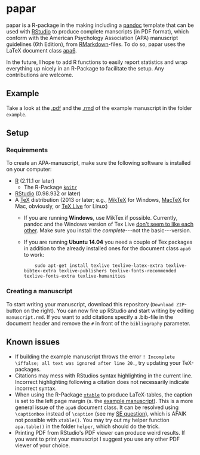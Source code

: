 # papar
papar is a R-package in the making including a [pandoc](http://johnmacfarlane.net/pandoc/) template that can be used with [RStudio](http://www.rstudio.com/) to produce complete manscripts (in PDF format), which conform with the American Psychology Association (APA) manuscript guidelines (6th Edition), from [RMarkdown](http://rmarkdown.rstudio.com/)-files. To do so, papar uses the LaTeX document class [apa6](http://www.ctan.org/pkg/apa6).

In the future, I hope to add R functions to easily report statistics and wrap everything up nicely in an R-Package to facilitate the setup. Any contributions are welcome.

## Example
Take a look at the [.pdf](https://raw.githubusercontent.com/crsh/papar/master/example/example.pdf) and the [.rmd](https://github.com/crsh/papar/blob/master/example/example.rmd) of the example manuscript in the folder `example`.

## Setup
### Requirements
To create an APA-manuscript, make sure the following software is installed on your computer:

- [R](http://www.r-project.org/) (2.11.1 or later)
  - The R-Package [`knitr`](http://cran.r-project.org/web/packages/knitr/index.html)
- [RStudio](http://www.rstudio.com/) (0.98.932 or later)
- A [TeX](http://de.wikipedia.org/wiki/TeX) distribution (2013 or later; e.g., [MikTeX](http://miktex.org/) for Windows, [MacTeX](https://tug.org/mactex/) for Mac, obviously, or [TeX Live](http://www.tug.org/texlive/) for Linux)
  - If you are running **Windows**, use MikTex if possible. Currently, pandoc and the Windows version of Tex Live [don't seem to like each other](https://github.com/rstudio/rmarkdown/issues/6). Make sure you install the *complete*---not the basic---version.
  - If you are running **Ubuntu 14.04** you need a couple of Tex packages in addition to the already installed ones for the document class `apa6` to work:

            sudo apt-get install texlive texlive-latex-extra texlive-bibtex-extra texlive-publishers texlive-fonts-recommended texlive-fonts-extra texlive-humanities


### Creating a manuscript
To start writing your manuscript, download this repository (`Download ZIP`-button on the right). You can now fire up RStudio and start writing by editing `manuscript.rmd`. If you want to add citations specify a .bib-file in the document header and remove the `#` in front of the `bibliography` parameter.

## Known issues
- If building the example manuscript throws the error `! Incomplete \iffalse; all text was ignored after line 20.`, try updating your TeX-packages.
- Citations may mess with RStudios syntax highlighting in the current line. Incorrect highlighting following a citation does not necessarily indicate incorrect syntax.
- When using the R-Package [`xtable`](http://cran.r-project.org/web/packages/xtable/index.html) to produce LaTeX-tables, the caption is set to the left page margin (s. the [example manuscript](https://github.com/crsh/papar/blob/master/example/example.pdf)). This is a more general issue of the `apa6` document class. It can be resolved using `\captionbox` instead of `\caption` (see my [SE question](http://tex.stackexchange.com/questions/42209/centering-tables-in-document-class-apa6)), which is AFAIK not possible with `xtable()`. You may try out my helper function `apa.table()` in the folder `helper`, which should do the trick.
- Printing PDF from RStudio's PDF viewer can produce weird results. If you want to print your manuscript I suggest you use any other PDF viewer of your choice.
